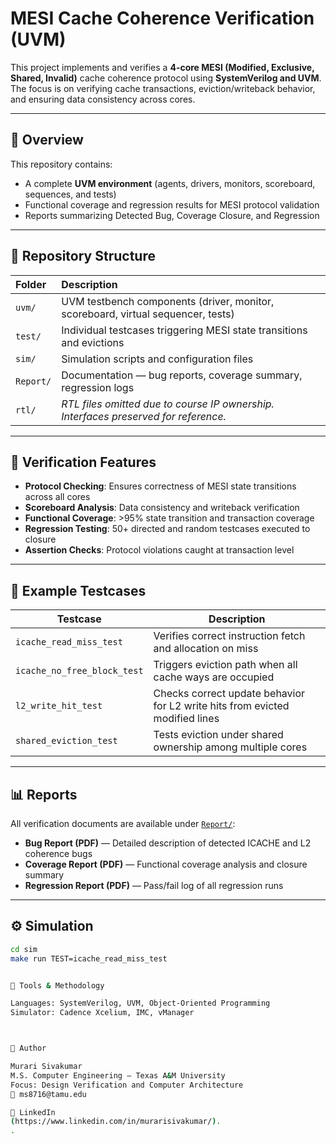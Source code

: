# MESI Cache Coherence Verification (UVM)

This project implements and verifies a **4-core MESI (Modified, Exclusive, Shared, Invalid)** cache coherence protocol using **SystemVerilog and UVM**.  
The focus is on verifying cache transactions, eviction/writeback behavior, and ensuring data consistency across cores.

---

## 🧠 Overview

This repository contains:
- A complete **UVM environment** (agents, drivers, monitors, scoreboard, sequences, and tests)
- Functional coverage and regression results for MESI protocol validation
- Reports summarizing Detected Bug, Coverage Closure, and Regression

---

## 📂 Repository Structure

| Folder | Description |
|:-------|:-------------|
| `uvm/` | UVM testbench components (driver, monitor, scoreboard, virtual sequencer, tests) |
| `test/` | Individual testcases triggering MESI state transitions and evictions |
| `sim/` | Simulation scripts and configuration files |
| `Report/` | Documentation — bug reports, coverage summary, regression logs |
| `rtl/` | *RTL files omitted due to course IP ownership. Interfaces preserved for reference.* |

---

## 🧩 Verification Features

- **Protocol Checking**: Ensures correctness of MESI state transitions across all cores  
- **Scoreboard Analysis**: Data consistency and writeback verification  
- **Functional Coverage**: >95% state transition and transaction coverage  
- **Regression Testing**: 50+ directed and random testcases executed to closure  
- **Assertion Checks**: Protocol violations caught at transaction level  

---

## 🧪 Example Testcases

| Testcase | Description |
|-----------|--------------|
| `icache_read_miss_test` | Verifies correct instruction fetch and allocation on miss |
| `icache_no_free_block_test` | Triggers eviction path when all cache ways are occupied |
| `l2_write_hit_test` | Checks correct update behavior for L2 write hits from evicted modified lines |
| `shared_eviction_test` | Tests eviction under shared ownership among multiple cores |

---

## 📊 Reports

All verification documents are available under [`Report/`](./Report):

- **Bug Report (PDF)** — Detailed description of detected ICACHE and L2 coherence bugs  
- **Coverage Report (PDF)** — Functional coverage analysis and closure summary  
- **Regression Report (PDF)** — Pass/fail log of all regression runs  

---

## ⚙️ Simulation

```bash
cd sim
make run TEST=icache_read_miss_test


🧰 Tools & Methodology

Languages: SystemVerilog, UVM, Object-Oriented Programming
Simulator: Cadence Xcelium, IMC, vManager



👤 Author

Murari Sivakumar
M.S. Computer Engineering — Texas A&M University
Focus: Design Verification and Computer Architecture
📧 ms8716@tamu.edu

🔗 LinkedIn
(https://www.linkedin.com/in/murarisivakumar/).
.
